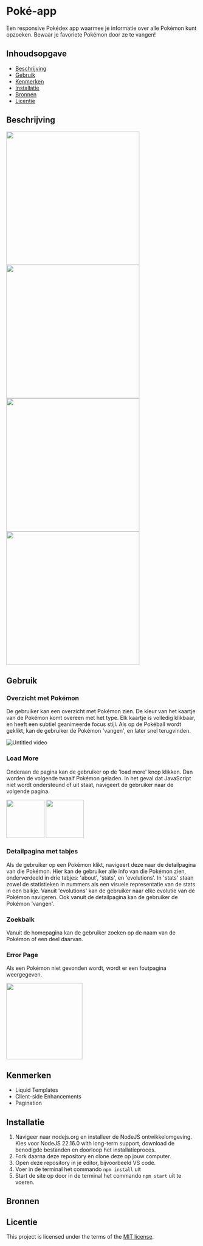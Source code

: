 # Poké-app
Een responsive Pokédex app waarmee je informatie over alle Pokémon kunt opzoeken. Bewaar je favoriete Pokémon door ze te vangen!

## Inhoudsopgave

  * [Beschrijving](#beschrijving)
  * [Gebruik](#gebruik)
  * [Kenmerken](#kenmerken)
  * [Installatie](#installatie)
  * [Bronnen](#bronnen)
  * [Licentie](#licentie)

## Beschrijving
<!-- Bij Beschrijving staat kort beschreven wat voor project het is en wat je hebt gemaakt -->
<!-- Voeg een mooie poster visual toe 📸 -->
<!-- Voeg een link toe naar Github Pages 🌐-->

<img src="https://github.com/user-attachments/assets/bf10baec-ecca-45bf-8bf0-33817ecc91b6" height=350>
<img src="https://github.com/user-attachments/assets/2ecddef5-baaf-4661-923e-3a87ae829b20" height=350>

<img src="https://github.com/user-attachments/assets/d099ab4f-bced-4484-8120-dbeaad0b8d41" height=350>
<img src="https://github.com/user-attachments/assets/4394f42c-a542-416d-8f4d-bc2e20f71ebc" height=350>



## Gebruik
<!-- Bij Gebruik staat de user story, hoe het werkt en wat je er mee kan. -->
### Overzicht met Pokémon
De gebruiker kan een overzicht met Pokémon zien. De kleur van het kaartje van de Pokémon komt overeen met het type. Elk kaartje is volledig klikbaar, en heeft een subtiel geanimeerde focus stijl. Als op de Pokéball wordt geklikt, kan de gebruiker de Pokémon 'vangen', en later snel terugvinden.

![Untitled video](https://github.com/user-attachments/assets/bffeb782-5cee-4de2-a727-e71c5ea8bee2)

### Load More
Onderaan de pagina kan de gebruiker op de 'load more' knop klikken. Dan worden de volgende twaalf Pokémon geladen. In het geval dat JavaScript niet wordt ondersteund of uit staat, navigeert de gebruiker naar de volgende pagina.

<img src="https://github.com/user-attachments/assets/671efbe0-8d39-4095-9963-ea55bbbb60b2" height=100>
<img src="https://github.com/user-attachments/assets/d0addc42-d560-4091-a513-f63a20e0598e" height=100>

### Detailpagina met tabjes
Als de gebruiker op een Pokémon klikt, navigeert deze naar de detailpagina van die Pokémon. Hier kan de gebruiker alle info van die Pokémon zien, onderverdeeld in drie tabjes: 'about', 'stats', en 'evolutions'. In 'stats' staan zowel de statistieken in nummers als een visuele representatie van de stats in een balkje. Vanuit 'evolutions' kan de gebruiker naar elke evolutie van de Pokémon navigeren. Ook vanuit de detailpagina kan de gebruiker de Pokémon 'vangen'.

### Zoekbalk
Vanuit de homepagina kan de gebruiker zoeken op de naam van de Pokémon of een deel daarvan.

### Error Page
Als een Pokémon niet gevonden wordt, wordt er een foutpagina weergegeven.

<img src="https://github.com/user-attachments/assets/69cc7f8b-b4df-4487-a134-391afb4abadd" height=200>



## Kenmerken
<!-- Bij Kenmerken staat welke technieken zijn gebruikt en hoe. Wat is de HTML structuur? Wat zijn de belangrijkste dingen in CSS? Wat is er met JS gedaan en hoe? Misschien heb je iets met NodeJS gedaan, of heb je een framwork of library gebruikt? -->
- Liquid Templates
- Client-side Enhancements
- Pagination



## Installatie
<!-- Bij Instalatie staat hoe een andere developer aan jouw repo kan werken -->
1. Navigeer naar nodejs.org en installeer de NodeJS ontwikkelomgeving. Kies voor NodeJS 22.16.0 with long-term support, download de benodigde bestanden en doorloop het installatieproces.
2. Fork daarna deze repository en clone deze op jouw computer.
3. Open deze repository in je editor, bijvoorbeeld VS code.
4. Voer in de terminal het commando `npm install` uit
5. Start de site op door in de terminal het commando `npm start` uit te voeren.

## Bronnen

## Licentie

This project is licensed under the terms of the [MIT license](./LICENSE).

